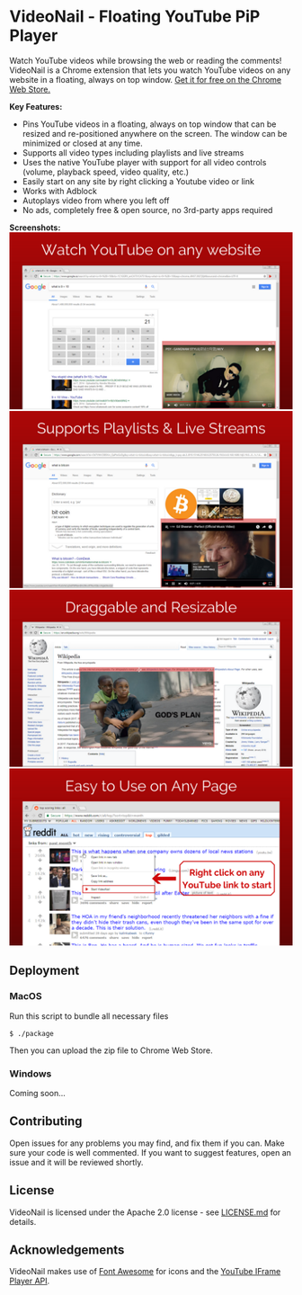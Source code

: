 # VideoNail - Floating YouTube PiP Player
Watch YouTube videos while browsing the web or reading the comments! VideoNail is a Chrome extension that lets you watch YouTube videos on any website in a floating, always on top window. [Get it for free on the Chrome Web Store.](https://chrome.google.com/webstore/detail/videonail/nbpbjchgemnjhcpomnbjkkcfloafbema)

**Key Features:**
* Pins YouTube videos in a floating, always on top window that can be resized and re-positioned anywhere on the screen. The window can be minimized or closed at any time.
* Supports all video types including playlists and live streams
* Uses the native YouTube player with support for all video controls (volume, playback speed, video quality, etc.)
* Easily start on any site by right clicking a Youtube video or link
* Works with Adblock
* Autoplays video from where you left off
* No ads, completely free & open source, no 3rd-party apps required

**Screenshots:**
![screenshot 1](assets/screenshot1.png)
![screenshot 2](assets/screenshot2.png)
![screenshot 3](assets/screenshot3.png)
![screenshot 4](assets/screenshot4.png)

## Deployment
### MacOS
Run this script to bundle all necessary files
```
$ ./package
```
Then you can upload the zip file to Chrome Web Store.

### Windows
Coming soon...

## Contributing
Open issues for any problems you may find, and fix them if you can. Make sure your code is well commented. If you want to suggest features, open an issue and it will be reviewed shortly.

## License
VideoNail is licensed under the Apache 2.0 license - see [LICENSE.md](LICENSE.md) for details.

## Acknowledgements
VideoNail makes use of [Font Awesome](https://fontawesome.com/) for icons and the [YouTube IFrame Player API](https://developers.google.com/youtube/iframe_api_reference).
